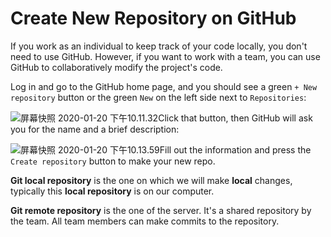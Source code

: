<!--title={Create New Repository on GitHub}-->

<!--badges={Software Engineering:4, Git:15}--> 

<!--concepts={Repository, Push a Branch to GitHub}--> 

# Create New Repository on GitHub

If you work as an individual to keep track of your code locally, you don't need to use GitHub. However, if you want to work with a team, you can use GitHub to collaboratively modify the project's code.

Log in and go to the GitHub home page, and you should see a green `+ New repository` button or the green `New` on the left side next to `Repositories`:

![屏幕快照 2020-01-20 下午10.11.32](https://tva1.sinaimg.cn/large/006tNbRwgy1gb4ac8tbffj31ye0am7c4.jpg)Click that button, then GitHub will ask you for the name and a brief description: 

![屏幕快照 2020-01-20 下午10.13.59](https://tva1.sinaimg.cn/large/006tNbRwgy1gb4ackkhc8j31150u0jx1.jpg)Fill out the information and press the `Create repository` button to make your new repo.

**Git local repository** is the one on which we will make **local** changes, typically this **local repository** is on our computer. 

**Git remote repository** is the one of the server. It's a shared repository by the team. All team members can make commits to the repository.

